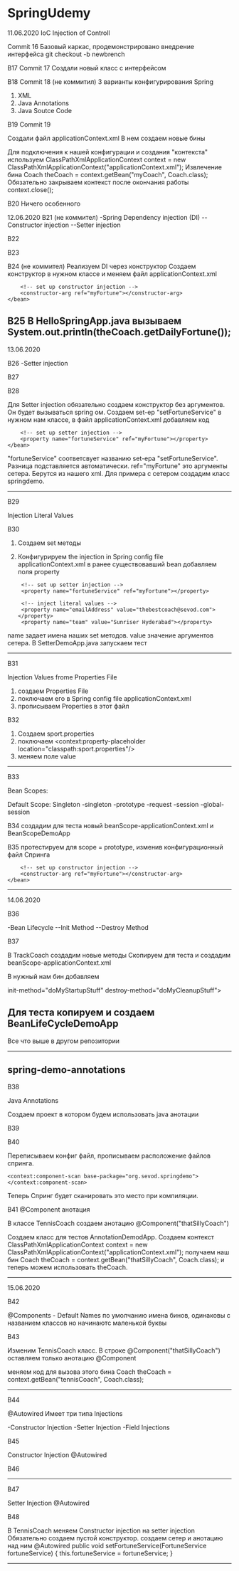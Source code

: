 # SpringUdemy
11.06.2020
IoC Injection of Controll

Commit 16
Базовый каркас, продемонстрировано внедрение интерфейса
git checkout -b newbrench

B17
Commit 17
Создали новый класс с интерфейсом

B18
Commit 18 (не коммитил)
3 варианты конфигурирования Spring
1. XML
2. Java Annotations
3. Java Soutce Code

B19
Commit 19

Создали файл applicationContext.xml
В нем создаем новые бины
    <bean id="myCoach"
    	class="org.sevod.springdemo.TrackCoach">
    </bean>
	
Для подключения к нашей конфигурации и создания "контекста" используем
ClassPathXmlApplicationContext context = new ClassPathXmlApplicationContext("applicationContext.xml");
Извлечение бина
Coach theCoach = context.getBean("myCoach", Coach.class);
Обязательно закрываем контекст после окончания работы
context.close();

B20 Ничего особенного

12.06.2020
B21 (не коммител)
-Spring Dependency injection (DI)
--Constructor injection
--Setter injection

B22

B23

B24 (не коммител)
Реализуем DI через конструктор
Создаем конструктор в нужном классе и меняем файл applicationContext.xml
    <bean id="myCoach"
    	class="org.sevod.springdemo.BaseballCoach">
    	
    	<!-- set up constructor injection -->
    	<constructor-arg ref="myFortune"></constructor-arg>
    </bean>
	
B25
В HelloSpringApp.java вызываем System.out.println(theCoach.getDailyFortune());
-------------------------------------------------------------------------------------
13.06.2020

B26
-Setter injection

B27

B28

Для Setter injection обязательно создаем конструктор без аргументов. Он будет вызываться spring ом.
Создаем set-ер "setFortuneService" в нужном нам классе, в файл applicationContext.xml добавляем код 
    <bean id="myCricketCoath"
    	class="org.sevod.springdemo.CricketCoach">
   		
   		<!-- set up setter injection -->
   		<property name="fortuneService" ref="myFortune"></property>
    </bean>
"fortuneService" соответсвует названию set-ера "setFortuneService". Разница подставляется автоматически. ref="myFortune" это аргументы сетера. Берутся из нашего xml.
Для примера с сетером создадим класс springdemo.

------------------------------------------------------------------------------
B29

Injection Literal Values

B30

1) Создаем set методы
2) Конфигурируем the injection in Spring config file applicationContext.xml
в ранее существовавший bean добавляем поля property
    <bean id="myCricketCoath"
    	class="org.sevod.springdemo.CricketCoach">
   		
   		<!-- set up setter injection -->
   		<property name="fortuneService" ref="myFortune"></property>
   		
   		<!-- inject literal values -->
   		<property name="emailAddress" value="thebestcoach@sevod.com"></property>
   		<property name="team" value="Sunriser Hyderabad"></property>
    </bean>
name задает имена наших set методов. value значение аргументов сетера.
В SetterDemoApp.java запускаем тест

-----------------------------------------------------------------------------
B31

Injection Values frome Properties File

1) создаем Properties File
2) поключаем его в Spring config file applicationContext.xml
3) прописываем Properties в этот файл

B32

1) Создаем sport.properties
2) поключаем
	<context:property-placeholder location="classpath:sport.properties"/>
3) 	меняем поле value
   		<!-- inject literal values -->
   		<property name="emailAddress" value="${foo.email}"></property>
   		<property name="team" value="${foo.team}"></property>
		
------------------------------------------------------------------------------
B33

Bean Scopes:

Default Scope: Singleton
-singleton
-prototype
-request
-session
-global-session

B34
создадим для теста новый beanScope-applicationContext.xml и BeanScopeDemoApp

B35
протестируем для scope = prototype, изменив конфигурационный файл Спринга
    <bean id="myCoach"
    	class="org.sevod.springdemo.TrackCoach"
    	scope="prototype">
    	
    	
    	<!-- set up constructor injection -->
    	<constructor-arg ref="myFortune"></constructor-arg>
    </bean>
----------------------------------------------------------------------------------

14.06.2020

B36

-Bean Lifecycle
--Init Method
--Destroy Method

B37

В TrackCoach создадим новые методы 
Скопируем для теста и создадим beanScope-applicationContext.xml

В нужный нам бин добавляем

init-method="doMyStartupStuff"
    	destroy-method="doMyCleanupStuff"> 
		
Для теста копируем и создаем BeanLifeCycleDemoApp
-----------------------------------------------------------------------------------------

Все что выше в другом репозитории

------------------------
spring-demo-annotations
-------------------------
B38

Java Annotations

Создаем проект в котором будем использовать java анотации

B39

B40

Переписываем конфиг файл, прописываем расположение файлов спринга. 

	<context:component-scan base-package="org.sevod.springdemo"></context:component-scan>

Теперь Спринг будет сканировать это место при компиляции.

B41
@Component анотация

В классе TennisCoach создаем анотацию @Component("thatSillyCoach")

Создаем класс для тестов AnnotationDemodApp. 
Создаем контекст
ClassPathXmlApplicationContext context = new ClassPathXmlApplicationContext("applicationContext.xml");
получаем наш бин
Coach theCoach = context.getBean("thatSillyCoach", Coach.class);
и теперь можем использовать theCoach.

---------------------------
15.06.2020

B42

@Components - Default Names
по умолчанию имена бинов, одинаковы с названием классов но начинаютс маленькой буквы

B43

Изменим TennisCoach класс.
В строке @Component("thatSillyCoach") оставляем только анотацию @Component

меняем код для вызова этого бина
		Coach theCoach = context.getBean("tennisCoach", Coach.class);

----------------------------------

B44

@Autowired
Имеет три типа Injections

-Constructor Injection
-Setter Injection
-Field Injections

B45

Constructor Injection @Autowired

B46

------------------------------------

B47

Setter Injection @Autowired

B48

В TennisCoach меняем Constructor injection на setter injection
Обязательно создаем пустой конструктор.
создаем сетер и анотацию над ним
	@Autowired
	public void setFortuneService(FortuneService fortuneService) {
		this.fortuneService = fortuneService;
	}
	
---------------------------------------

